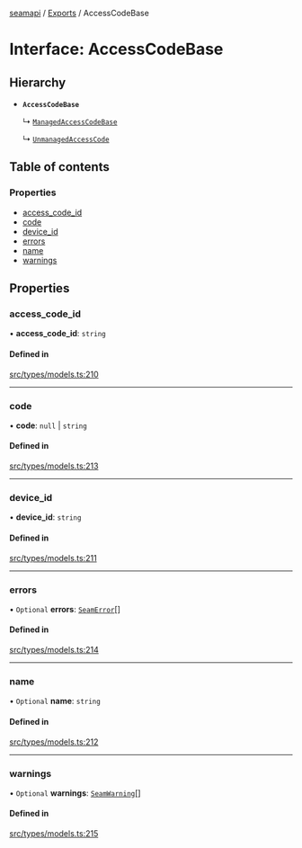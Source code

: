 [seamapi](../README.md) / [Exports](../modules.md) / AccessCodeBase

# Interface: AccessCodeBase

## Hierarchy

- **`AccessCodeBase`**

  ↳ [`ManagedAccessCodeBase`](ManagedAccessCodeBase.md)

  ↳ [`UnmanagedAccessCode`](UnmanagedAccessCode.md)

## Table of contents

### Properties

- [access\_code\_id](AccessCodeBase.md#access_code_id)
- [code](AccessCodeBase.md#code)
- [device\_id](AccessCodeBase.md#device_id)
- [errors](AccessCodeBase.md#errors)
- [name](AccessCodeBase.md#name)
- [warnings](AccessCodeBase.md#warnings)

## Properties

### access\_code\_id

• **access\_code\_id**: `string`

#### Defined in

[src/types/models.ts:210](https://github.com/seamapi/javascript/blob/main/src/types/models.ts#L210)

___

### code

• **code**: ``null`` \| `string`

#### Defined in

[src/types/models.ts:213](https://github.com/seamapi/javascript/blob/main/src/types/models.ts#L213)

___

### device\_id

• **device\_id**: `string`

#### Defined in

[src/types/models.ts:211](https://github.com/seamapi/javascript/blob/main/src/types/models.ts#L211)

___

### errors

• `Optional` **errors**: [`SeamError`](SeamError.md)[]

#### Defined in

[src/types/models.ts:214](https://github.com/seamapi/javascript/blob/main/src/types/models.ts#L214)

___

### name

• `Optional` **name**: `string`

#### Defined in

[src/types/models.ts:212](https://github.com/seamapi/javascript/blob/main/src/types/models.ts#L212)

___

### warnings

• `Optional` **warnings**: [`SeamWarning`](SeamWarning.md)[]

#### Defined in

[src/types/models.ts:215](https://github.com/seamapi/javascript/blob/main/src/types/models.ts#L215)
